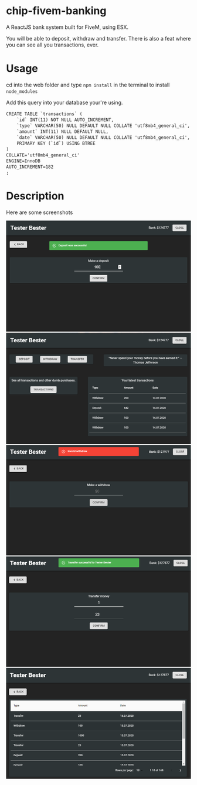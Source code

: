 # chip-fivem-banking
A ReactJS bank system built for FiveM, using ESX.

You will be able to deposit, withdraw and transfer. There is also a feat where you can see all you transactions, ever.

# Usage
cd into the web folder and type ``npm install`` in the terminal to install ``node_modules``

Add this query into your database your're using.
```
CREATE TABLE `transactions` (
	`id` INT(11) NOT NULL AUTO_INCREMENT,
	`type` VARCHAR(50) NULL DEFAULT NULL COLLATE 'utf8mb4_general_ci',
	`amount` INT(11) NULL DEFAULT NULL,
	`date` VARCHAR(50) NULL DEFAULT NULL COLLATE 'utf8mb4_general_ci',
	PRIMARY KEY (`id`) USING BTREE
)
COLLATE='utf8mb4_general_ci'
ENGINE=InnoDB
AUTO_INCREMENT=182
;
```

# Description
Here are some screenshots

<img src="ban2.png">
<br>
<img src="bank1.png">
<br>
<img src="bank33.png">
<br>
<img src="trans.png">
<br>
<img src="transactions.png">